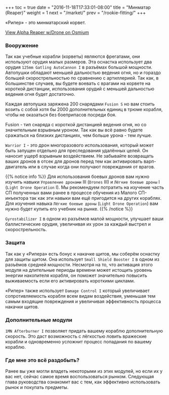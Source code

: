 +++
toc = true
date = "2016-11-18T17:33:01-08:00"
title = "Минматар (Reaper)"
weight = 1
next = "/market/"
prev = "/rookie-fitting/"
+++

«Рипер» - это минматарский корвет.

<object type="image/svg+xml" data="https://o.smium.org/api/convert/119447/svg/119447-alpha-reaper-wdrone.svg?privatetoken=5479867580904636416"><a href="https://o.smium.org/loadout/private/119447/5479867580904636416">View Alpha Reaper w/Drone on Osmium</a></object>

### Вооружение

Так как учебные корабли (корветы) являются фрегатами, они используют орудия малых размеров.
Эта оснастка использует два орудия `125mm Gatling AutoCannon I` в разъёмах большой мощности.
Автопушки обладают меньшей дальностью ведения огня, но и гораздо большей скорострельностью по сравнению с артиллерией.
Так как, в большинстве случаев, вы будете воевать с врагами на корвете на короткой дистанции,
использования орудий с меньшей дальностью ведения огня будет достаточно.

Каждая автопушка заряжена 200 снарядами `Fusion S` но вам стоить возить с собой хотя бы 2000 дополнительных единиц
в трюме корабля, чтобы не оказаться без боеприпасов посреди боя.

Fusion - тип снаряда с короткой дистанцией ведения огня, но со значительным взрывным уроном.
Так как вы всё равно будете сражаться на близких дистанциях, чем больше урона - тем лучше.

`Warrior I` - это дрон многоразового использования, который может быть запущен отдельно для преследования удалённых целей.
Он наносит ущерб взрывным воздействием. Не забывайте возвращать ваших дронов в отсек для дронов
перед тем как активировать варп-двигатель или в случае когда они получают повреждения от врагов.

{{% notice info %}}
Для использования боевых дронов вам нужно изучить навыки `Управление дронами` III (`Drones` III) и `Лёгкие боевые дроны` I (`Light Drone Operation` I).
Мы рекомендуем потратить на изучение часть СП полученных вами ранее в процессе обучения из Малого СП-инъектора
так как эти навыки вам ещё пригодится на других кораблях.
Для изучения навыка `Лёгкие боевые дроны` (`Light Drone Operation`) вам нужно будет купить его учебник на рынке.
{{% /notice %}}

`Gyrostabilizer I` в одном из разъёмов малой мощности, улучшает ваши баллистические орудия, 
увеличивая их урон за каждый выстрел и скорострельность.

### Защита

Так как у «Рипера» есть бонус к накачке щитов, мы соберём оснастку для защиты щитом.
Она использует `Small Shield Booster I` в одном из разъёмов средней мощности.
Несмотря на то, что активация этого модуля на длительные периоды времени может истощить
уровень энергии накопителя корабля, он поможет значительно повысить выживаемость
если его активировать короткими циклами.

«Рипер» также использует `Damage Control I` который увеличивает сопротивляемость корабля всем видам воздействия, уменьшая 
тем самым входящие повреждения и увеличивая эффективность процесса накачки щитов.

### Дополнительные модули

`1MN Afterburner I` позволяет придать вашему кораблю дополнительную скорость. 
Это даст возможность с лёгкостью ловить вражеские корабли и одновременно усложнит процесс попадания по вашему кораблю.

### Где мне это всё раздобыть?

Ранее вы уже могли владеть некоторыми из этих модулей, но если их у вас нет, сейчас самое время воспользоваться рынком. 
Следующая глава руководства ознакомит вас с тем, как эффективно использовать рынок и покупать предметы.
